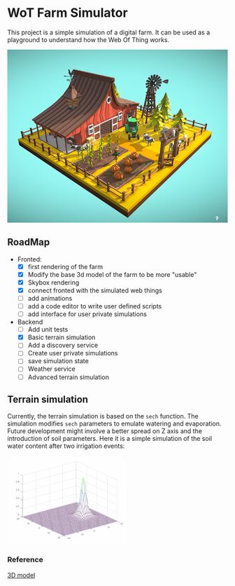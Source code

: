 # WoT Farm Simulator
This project is a simple simulation of a digital farm. It can be used as a playground to understand how the Web Of Thing works.

![low poly 3D Farm](./imgs/3DFarm.png)

## RoadMap 
- Fronted:
    - [x] first rendering of the farm
    - [x] Modify the base 3d model of the farm to be more "usable"
    - [x] Skybox rendering
    - [x] connect fronted with the simulated web things
    - [ ] add animations
    - [ ] add a code editor to write user defined scripts
    - [ ] add interface for user private simulations
- Backend
    - [ ] Add unit tests
    - [X] Basic terrain simulation
    - [ ] Add a discovery service
    - [ ] Create user private simulations
    - [ ] save simulation state
    - [ ] Weather service
    - [ ] Advanced terrain simulation

## Terrain simulation

Currently, the terrain simulation is based on the `sech` function. The simulation modifies `sech` parameters to emulate watering and evaporation. Future development might involve a better spread on Z axis and the introduction of soil parameters.
Here it is a simple simulation of the soil water content after two irrigation events:

![simulation](./imgs/simulation.gif)

### Reference
[3D model](https://sketchfab.com/3d-models/low-poly-farm-v2-0e91a96ca6ee44569cf94972e30b5be4)